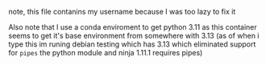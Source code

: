 note, this file contanins my username because I was too lazy to fix it

Also note that I use a conda enviroment to get python 3.11 as this container seems to get it's base environment from somewhere with 3.13 (as of when i type this im runing debian testing which has 3.13 which eliminated support for `pipes` the python module and ninja 1.11.1 requires pipes)